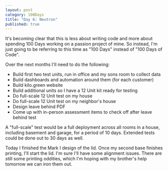 ```yaml
---
layout: post
category: 100Days
title: "Day 6: Neutron"
published: true
---
```


It's becoming clear that this is less about writing code and more about spending 100 Days working on a passion project of mine. So instead, I'm just going to be referring to this time as "100 Days" instead of "100 Days of Code". 

Over the next months I'll need to do the following:

* Build first two test units, run in office and my sons room to collect data
* Build dashboards and automation around them (for each customer)
* Build kilo.green website
* Build additional units so I have a 12 Unit kit ready for testing
* Do full-scale 12 Unit test on my house
* Do full-scale 12 Unit test on my neighbor's house
* Design leave behind PDF
* Come up with in-person assessment items to check off after leave behind test

A "full-scale" test would be a full deployment across all rooms in a house, including basement and garage, for a period of 10 days. Extended tests could be done out to 30 days as well.

Today I finished the Mark I design of the lid. Once my second base finishes printing, I'll start the lid. I'm sure I'll have some alignment issues. There are still some printing oddities, which I'm hoping with my brother's help tomorrow we can iron them out. 